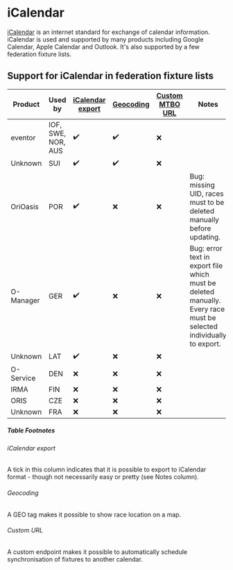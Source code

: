 # iCalendar

[iCalendar](https://icalendar.org/) is an internet standard for exchange of calendar information. iCalendar is used and supported by many products
including Google Calendar, Apple Calendar and Outlook. It's also supported by a few federation fixture lists.

## Support for iCalendar in federation fixture lists


Product | Used by | [iCalendar export](#icalendar-export) | [Geocoding](#geocoding) | [Custom MTBO URL](#custom-url) | Notes
------- | ------- | ----------- | --------- | ---------------------- | -----
eventor | IOF, SWE, NOR, AUS |  :heavy_check_mark: |  :heavy_check_mark: |:x: |
Unknown | SUI |  :heavy_check_mark: | :heavy_check_mark: | :x: |
OriOasis | POR | :heavy_check_mark: | :x: | :x: | Bug: missing UID, races must to be deleted manually before updating.
O-Manager | GER | :heavy_check_mark: | :x: | :x: | Bug: error text in export file which must be deleted manually. Every race must be selected individually to export.
Unknown | LAT |  :heavy_check_mark: | :x: | :x: |
O-Service | DEN | :x: | :x: | :x: |
IRMA | FIN | :x: | :x: | :x: |
ORIS | CZE | :x: | :x: | :x: |
Unknown | FRA | :x: | :x: | :x: |

##### Table Footnotes
###### iCalendar export
A tick in this column indicates that it is possible to export to iCalendar format - though not necessarily easy or pretty (see Notes column).

###### Geocoding 
A GEO tag makes it possible to show race location on a map.

###### Custom URL
A custom endpoint makes it possible to automatically schedule synchronisation of fixtures to another calendar.


